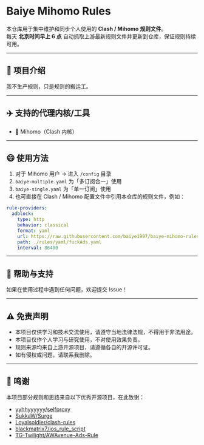 # Baiye Mihomo Rules

本仓库用于集中维护和同步个人使用的 **Clash / Mihomo 规则文件**。  
每天 **北京时间早上 6 点** 自动抓取上游最新规则文件并更新到仓库，保证规则持续可用。

---

## 🤝 项目介绍

我不生产规则，只是规则的搬运工。

---

## ✈️ 支持的代理内核/工具

- 🌸 Mihomo（Clash 内核）

---

## 😄 使用方法

1. 对于 Mihomo 用户 → 进入 `/config` 目录
2. `baiye-multiple.yaml` 为「多订阅合一」使用
3. `baiye-single.yaml` 为「单一订阅」使用
4. 也可直接在 Clash / Mihomo 配置文件中引用本仓库的规则文件，例如：

```yaml
rule-providers:
  adblock:
    type: http
    behavior: classical
    format: yaml
    url: https://raw.githubusercontent.com/baiye1997/baiye-mihomo-rules/main/rules/yaml/fuckAds.yaml
    path: ./rules/yaml/fuckAds.yaml
    interval: 86400
```
---

## 🤝 帮助与支持

如果在使用过程中遇到任何问题，欢迎提交 Issue！

---

## ⚠️ 免责声明

- 本项目仅供学习和技术交流使用，请遵守当地法律法规，不得用于非法用途。  
- 本项目仅作个人学习与研究使用，不对使用效果负责。  
- 规则来源均来自上游开源项目，请遵循各自的开源许可证。  
- 如有侵权或问题，请联系我删除。

---

## 🙌 鸣谢

本项目部分规则和思路来自以下优秀开源项目，在此致谢：

- [yyhhyyyyyy/selfproxy](https://github.com/yyhhyyyyyy/selfproxy)  
- [SukkaW/Surge](https://github.com/SukkaW/Surge)  
- [Loyalsoldier/clash-rules](https://github.com/Loyalsoldier/clash-rules)
- [blackmatrix7/ios_rule_script](https://github.com/blackmatrix7/ios_rule_script)
- [TG-Twilight/AWAvenue-Ads-Rule](https://github.com/TG-Twilight/AWAvenue-Ads-Rule)